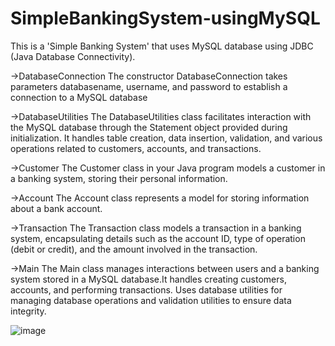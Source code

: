 # SimpleBankingSystem-usingMySQL
This is a 'Simple Banking System' that uses MySQL database using JDBC (Java Database Connectivity).

->DatabaseConnection
 The constructor DatabaseConnection takes parameters databasename, username, and password to establish a connection to a MySQL database

->DatabaseUtilities
The DatabaseUtilities class facilitates interaction with the MySQL database through the Statement object provided during initialization.
It handles table creation, data insertion, validation, and various operations related to customers, accounts, and transactions.

->Customer
The Customer class in your Java program models a customer in a banking system, storing their personal information.

->Account
The Account class represents a model for storing information about a bank account.

->Transaction
The Transaction class models a transaction in a banking system, encapsulating details such as the account ID, type of operation (debit or credit), and the amount involved in the transaction. 

->Main
The Main class manages interactions between users and a banking system stored in a MySQL database.It handles creating customers, accounts, and performing transactions.
Uses database utilities for managing database operations and validation utilities to ensure data integrity.

![image](https://github.com/SejalChaudhari132005/SimpleBankingSystem-usingMySQL/assets/172904171/e50ac9ed-c913-4767-917f-4832b4d52c97)

